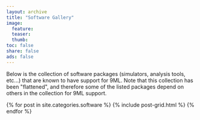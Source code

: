 ```yaml
---
layout: archive
title: "Software Gallery"
image:
  feature:
  teaser:
  thumb:
toc: false
share: false
ads: false
---
```


Below is the collection of software packages (simulators, analysis tools, etc...) that are known to have support for 9ML. Note that this collection has been "flattened", and therefore some of the listed packages depend on others in the collection for 9ML support.

<div class="tiles">
{% for post in site.categories.software %}
  {% include post-grid.html %}
{% endfor %}
</div><!-- /.tiles -->
